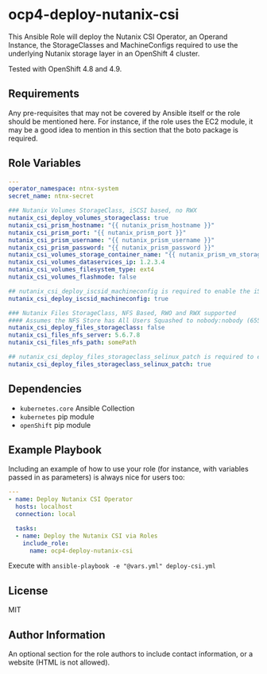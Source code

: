 ocp4-deploy-nutanix-csi
=========

This Ansible Role will deploy the Nutanix CSI Operator, an Operand Instance, the StorageClasses and MachineConfigs required to use the underlying Nutanix storage layer in an OpenShift 4 cluster.

Tested with OpenShift 4.8 and 4.9.

Requirements
------------

Any pre-requisites that may not be covered by Ansible itself or the role should be mentioned here. For instance, if the role uses the EC2 module, it may be a good idea to mention in this section that the boto package is required.

Role Variables
--------------

```yaml
---
operator_namespace: ntnx-system
secret_name: ntnx-secret

### Nutanix Volumes StorageClass, iSCSI based, no RWX
nutanix_csi_deploy_volumes_storageclass: true
nutanix_csi_prism_hostname: "{{ nutanix_prism_hostname }}"
nutanix_csi_prism_port: "{{ nutanix_prism_port }}"
nutanix_csi_prism_username: "{{ nutanix_prism_username }}"
nutanix_csi_prism_password: "{{ nutanix_prism_password }}"
nutanix_csi_volumes_storage_container_name: "{{ nutanix_prism_vm_storage_container_name }}"
nutanix_csi_volumes_dataservices_ip: 1.2.3.4
nutanix_csi_volumes_filesystem_type: ext4
nutanix_csi_volumes_flashmode: false

## nutanix_csi_deploy_iscsid_machineconfig is required to enable the iSCSId SystemD Service to bind the PVCs to the Pods
nutanix_csi_deploy_iscsid_machineconfig: true

### Nutanix Files StorageClass, NFS Based, RWO and RWX supported
#### Assumes the NFS Store has All Users Squashed to nobody:nobody (65534:65534)
nutanix_csi_deploy_files_storageclass: false
nutanix_csi_files_nfs_server: 5.6.7.8
nutanix_csi_files_nfs_path: somePath

## nutanix_csi_deploy_files_storageclass_selinux_patch is required to enable the NFS Filesystem to be mounted with the proper SELinux labels
nutanix_csi_deploy_files_storageclass_selinux_patch: true
```

Dependencies
------------

- `kubernetes.core` Ansible Collection
- `kubernetes` pip module
- `openShift` pip module

Example Playbook
----------------

Including an example of how to use your role (for instance, with variables passed in as parameters) is always nice for users too:

```yaml
---
- name: Deploy Nutanix CSI Operator
  hosts: localhost
  connection: local

  tasks:
  - name: Deploy the Nutanix CSI via Roles
    include_role:
      name: ocp4-deploy-nutanix-csi
```

Execute with `ansible-playbook -e "@vars.yml" deploy-csi.yml`

License
-------

MIT

Author Information
------------------

An optional section for the role authors to include contact information, or a website (HTML is not allowed).
